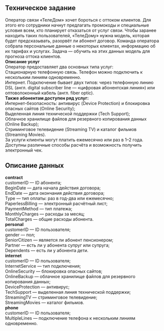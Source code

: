 ## <b>Техническое задание </b>
Оператор связи «ТелеДом» хочет бороться с оттоком клиентов. Для этого его сотрудники начнут предлагать промокоды и специальные условия всем, кто планирует отказаться от услуг связи. Чтобы заранее находить таких пользователей, «ТелеДому» нужна модель, которая будет предсказывать, разорвёт ли абонент договор. Команда оператора собрала персональные данные о некоторых клиентах, информацию об их тарифах и услугах. Задача — обучить на этих данных модель для прогноза оттока клиентов.
<br><b>Описание услуг</b>
<br>Оператор предоставляет два основных типа услуг:
<br>Стационарную телефонную связь. Телефон можно подключить к нескольким линиям одновременно.
<br>Интернет. Подключение бывает двух типов: через телефонную линию DSL (англ. digital subscriber line — «цифровая абонентская линия») или оптоволоконный кабель (англ. fiber optic).
<br><b>Также абонентам доступен ряд услуг:</b>
<br>Интернет-безопасность: антивирус (Device Protection) и блокировка опасных сайтов (Online Security);
<br>Выделенная линия технической поддержки (Tech Support);
<br>Облачное хранилище файлов для резервного копирования данных (Online Backup);
<br>Стриминговое телевидение (Streaming TV) и каталог фильмов (Streaming Movies).
<br>За услуги клиенты могут платить ежемесячно или раз в 1–2 года. Доступны различные способы расчёта и возможность получить электронный чек.

## <b>Описание данных</b>
<b>contract</b>
<br>customerID — ID абонента;
<br>BeginDate — дата начала действия договора;
<br>EndDate — дата окончания действия договора;
<br>Type — тип оплаты: раз в год-два или ежемесячно;
<br>PaperlessBilling — электронный расчётный лист;
<br>PaymentMethod — тип платежа;
<br>MonthlyCharges — расходы за месяц;
<br>TotalCharges — общие расходы абонента.
<br><b>personal</b>
<br>customerID — ID пользователя;
<br>gender — пол;
<br>SeniorCitizen — является ли абонент пенсионером;
<br>Partner — есть ли у абонента супруг или супруга;
<br>Dependents — есть ли у абонента дети.
<br><b>internet</b>
<br>customerID — ID пользователя;
<br>InternetService — тип подключения;
<br>OnlineSecurity — блокировка опасных сайтов;
<br>OnlineBackup — облачное хранилище файлов для резервного копирования данных;
<br>DeviceProtection — антивирус;
<br>TechSupport — выделенная линия технической поддержки;
<br>StreamingTV — стриминговое телевидение;
<br>StreamingMovies — каталог фильмов.
<br><b>phone</b>
<br>customerID — ID пользователя;
<br>MultipleLines — подключение телефона к нескольким линиям одновременно.
